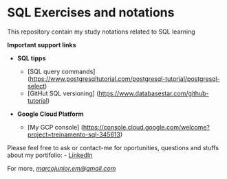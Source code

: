 # SQL Exercises and notations

This repository contain my study notations related to SQL learning

**Important support links**

  - **SQL tipps**
      - [SQL query commands] (https://www.postgresqltutorial.com/postgresql-tutorial/postgresql-select)
      - [GitHut SQL versioning] (https://www.databasestar.com/github-tutorial)

 - **Google Cloud Platform**
      - [My GCP console] (https://console.cloud.google.com/welcome?project=treinamento-sql-345613)

Please feel free to ask or contact-me for oportunities, questions and stuffs about my portifolio: - [LinkedIn](https://www.linkedin.com/in/marcolimajr/)

For more, *marcojunior.em@gmail.com*
